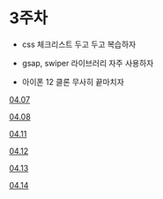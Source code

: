 # 3주차

- css 체크리스트 두고 두고 복습하자

- gsap, swiper 라이브러리 자주 사용하자

- 아이폰 12 클론 무사히 끝마치자 

[04.07](https://github.com/ijs1103/TIL/blob/main/fastcampus/20220407.md)

[04.08](https://github.com/ijs1103/TIL/blob/main/fastcampus/20220408.md)

[04.11](https://github.com/ijs1103/TIL/blob/main/fastcampus/20220411.md)

[04.12](https://github.com/ijs1103/TIL/blob/main/fastcampus/20220412.md)

[04.13](https://github.com/ijs1103/TIL/blob/main/fastcampus/20220413.md)

[04.14](https://github.com/ijs1103/TIL/blob/main/fastcampus/20220414.md)
